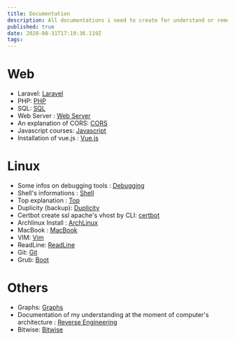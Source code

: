 ```yaml
---
title: Documentation
description: All documentations i need to create for understand or remember
published: true
date: 2020-08-31T17:19:36.119Z
tags: 
---
```


# Web

- Laravel: [Laravel](Laravel)
- PHP: [PHP](php)
- SQL: [SQL](sql)
- Web Server : [Web Server](web-server)
- An explanation of CORS: [CORS](cors)
- Javascript courses: [Javascript](javascript)
- Installation of vue.js : [Vue.js](vue-js)

# Linux

- Some infos on debugging tools : [Debugging](debugging)
- Shell's informations : [Shell](shell)
- Top explanation : [Top](top)
- Duplicity (backup): [Duplicity](duplicity)
- Certbot create ssl apache's vhost by CLI: [certbot](certbot)
- Archlinux Install : [ArchLinux](archlinux)
- MacBook : [MacBook](mac-book)
- VIM: [Vim](vim)
- ReadLine: [ReadLine](readline)
- Git: [Git](git)
- Grub: [Boot](Boot)

# Others

- Graphs: [Graphs](graphs)
- Documentation of my understanding at the moment of computer's architecture : [Reverse Engineering](reverse-engineering)
- Bitwise: [Bitwise](Bitwise)
